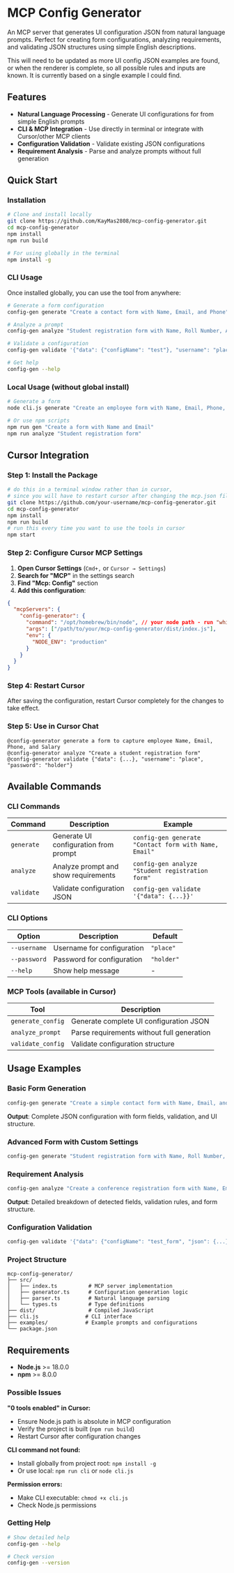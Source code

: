 # MCP Config Generator

An MCP server that generates UI configuration JSON from natural language prompts. Perfect for creating form configurations, analyzing requirements, and validating JSON structures using simple English descriptions.

This will need to be updated as more UI config JSON examples are found, or when the renderer is complete, so all possible rules and inputs are known. It is currently based on a single example I could find.

## Features

- **Natural Language Processing** - Generate UI configurations for from simple English prompts
- **CLI & MCP Integration** - Use directly in terminal or integrate with Cursor/other MCP clients
- **Configuration Validation** - Validate existing JSON configurations
- **Requirement Analysis** - Parse and analyze prompts without full generation

## Quick Start

### Installation

```bash
# Clone and install locally
git clone https://github.com/KayMas2808/mcp-config-generator.git
cd mcp-config-generator
npm install
npm run build

# For using globally in the terminal
npm install -g
```

### CLI Usage

Once installed globally, you can use the tool from anywhere:

```bash
# Generate a form configuration
config-gen generate "Create a contact form with Name, Email, and Phone"

# Analyze a prompt
config-gen analyze "Student registration form with Name, Roll Number, Amount"

# Validate a configuration
config-gen validate '{"data": {"configName": "test"}, "username": "place", "password": "holder"}'

# Get help
config-gen --help
```

### Local Usage (without global install)

```bash
# Generate a form
node cli.js generate "Create an employee form with Name, Email, Phone, Salary"

# Or use npm scripts
npm run gen "Create a form with Name and Email"
npm run analyze "Student registration form"
```

## Cursor Integration

### Step 1: Install the Package

```bash
# do this in a terminal window rather than in cursor,
# since you will have to restart cursor after changing the mcp.json file.
git clone https://github.com/your-username/mcp-config-generator.git
cd mcp-config-generator
npm install
npm run build
# run this every time you want to use the tools in cursor
npm start
```

### Step 2: Configure Cursor MCP Settings

1. **Open Cursor Settings** (`Cmd+,` or `Cursor → Settings`)
2. **Search for "MCP"** in the settings search
3. **Find "Mcp: Config"** section
4. **Add this configuration**:

```json
{
  "mcpServers": {
    "config-generator": {
      "command": "/opt/homebrew/bin/node", // your node path - run "which node"
      "args": ["/path/to/your/mcp-config-generator/dist/index.js"],
      "env": {
        "NODE_ENV": "production"
      }
    }
  }
}
```

### Step 4: Restart Cursor

After saving the configuration, restart Cursor completely for the changes to take effect.

### Step 5: Use in Cursor Chat

```
@config-generator generate a form to capture employee Name, Email, Phone, and Salary
@config-generator analyze "Create a student registration form"
@config-generator validate {"data": {...}, "username": "place", "password": "holder"}
```

## Available Commands

### CLI Commands

| Command | Description | Example |
|---------|-------------|---------|
| `generate` | Generate UI configuration from prompt | `config-gen generate "Contact form with Name, Email"` |
| `analyze` | Analyze prompt and show requirements | `config-gen analyze "Student registration form"` |
| `validate` | Validate configuration JSON | `config-gen validate '{"data": {...}}'` |

### CLI Options

| Option | Description | Default |
|--------|-------------|---------|
| `--username` | Username for configuration | `"place"` |
| `--password` | Password for configuration | `"holder"` |
| `--help` | Show help message | - |

### MCP Tools (available in Cursor)

| Tool | Description |
|------|-------------|
| `generate_config` | Generate complete UI configuration JSON |
| `analyze_prompt` | Parse requirements without full generation |
| `validate_config` | Validate configuration structure |

## Usage Examples

### Basic Form Generation

```bash
config-gen generate "Create a simple contact form with Name, Email, and Phone"
```

**Output**: Complete JSON configuration with form fields, validation, and UI structure.

### Advanced Form with Custom Settings

```bash
config-gen generate "Student registration form with Name, Roll Number, Email, and Fee Amount" --username admin --password secret123
```

### Requirement Analysis

```bash
config-gen analyze "Create a conference registration form with Name, Email, Company, and Registration Fee"
```

**Output**: Detailed breakdown of detected fields, validation rules, and form structure.

### Configuration Validation

```bash
config-gen validate '{"data": {"configName": "test_form", "json": {...}}, "username": "obiwan", "password": "kenobi"}'
```

### Project Structure

```
mcp-config-generator/
├── src/
│   ├── index.ts          # MCP server implementation
│   ├── generator.ts      # Configuration generation logic
│   ├── parser.ts         # Natural language parsing
│   └── types.ts          # Type definitions
├── dist/                 # Compiled JavaScript
├── cli.js               # CLI interface
├── examples/            # Example prompts and configurations
└── package.json
```

## Requirements

- **Node.js** >= 18.0.0
- **npm** >= 8.0.0

### Possible Issues

**"0 tools enabled" in Cursor:**
- Ensure Node.js path is absolute in MCP configuration
- Verify the project is built (`npm run build`)
- Restart Cursor after configuration changes

**CLI command not found:**
- Install globally from project root: `npm install -g`
- Or use local: `npm run cli` or `node cli.js`

**Permission errors:**
- Make CLI executable: `chmod +x cli.js`
- Check Node.js permissions

### Getting Help

```bash
# Show detailed help
config-gen --help

# Check version
config-gen --version
```
